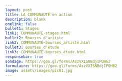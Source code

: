 ```yaml
---
layout: post
title: LA COMMUNAUTÉ en action
description: blank
onelink: false
bullet1: Stages
link1: COMMUNAUTÉ-stages.html
bullet2: Bourses d'artiste
link2: COMMUNAUTÉ-bourses_artiste.html
bullet3: Bourses d'étude
link3: COMMUNAUTÉ-bourses_étude.html
responsebar: true
sondage: https://goo.gl/forms/AszVXISNBdjIPQH62
formulaire: https://goo.gl/forms/AszVXISNBdjIPQH62
image: assets/images/pic01.jpg
---
```

